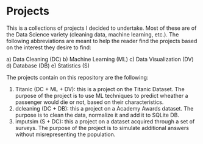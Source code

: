# Projects
This is a collections of projects I decided to undertake. Most of these are of the Data Science variety (cleaning data, machine learning, etc.). The following abbreviations are meant to help the reader find the projects based on the interest they desire to find:

a) Data Cleaning (DC)
b) Machine Learning (ML)
c) Data Visualization (DV)
d) Database (DB)
e) Statistics (S)

The projects contain on this repository are the following:

1) Titanic (DC + ML + DV): this is a project on the Titanic Dataset. The purpose of the project is to use ML techniques to predict wheather a passenger would die or not, based on their characteristics.
2) dcleaning (DC + DB): this a project on a Academy Awards dataset. The purpose is to clean the data, normalize it and add it to SQLite DB.
3) imputsim (S + DC): this a project on a dataset acquired through a set of surveys. The purpose of the project is to simulate additional answers without misrepresenting the population.

